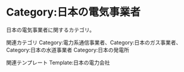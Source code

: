 # Category:日本の電気事業者

日本の電気事業者に関するカテゴリ。

関連カテゴリ
Category:電力系通信事業者、Category:日本のガス事業者、Category:日本の水道事業者
Category:日本の発電所

関連テンプレート
Template:日本の電力会社